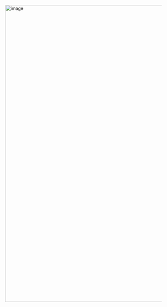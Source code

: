 <img width="1905" height="956" alt="image" src="https://github.com/user-attachments/assets/6efce7d9-7453-4501-b202-8376815ba6a7" />
